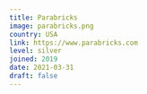 ```yaml
---
title: Parabricks
image: parabricks.png
country: USA
link: https://www.parabricks.com
level: silver
joined: 2019
date: 2021-03-31
draft: false
---
```

